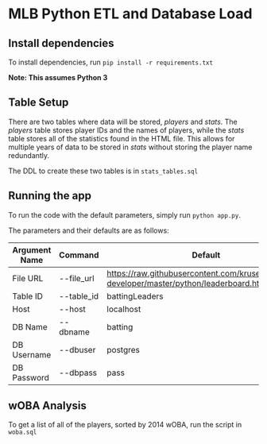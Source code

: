 # MLB Python ETL and Database Load

## Install dependencies
To install dependencies, run `pip install -r requirements.txt`

**Note: This assumes Python 3**

## Table Setup
There are two tables where data will be stored, *players* and *stats*.
The *players* table stores player IDs and the names of players, while the *stats* table stores all of the statistics found in the HTML file. This allows for multiple years of data to be stored in *stats* without storing the player name redundantly.

The DDL to create these two tables is in `stats_tables.sql`

## Running the app
To run the code with the default parameters, simply run `python app.py`.

The parameters and their defaults are as follows:

|Argument Name|Command|Default|
|--------|--------|-------|
|File URL|--file_url|https://raw.githubusercontent.com/kruser/interview-developer/master/python/leaderboard.html
|Table ID|--table_id|battingLeaders|
|Host|--host|localhost|
|DB Name|--dbname|batting|
|DB Username|--dbuser|postgres|
|DB Password|--dbpass|pass|

## wOBA Analysis
To get a list of all of the players, sorted by 2014 wOBA, run the script in `woba.sql`
